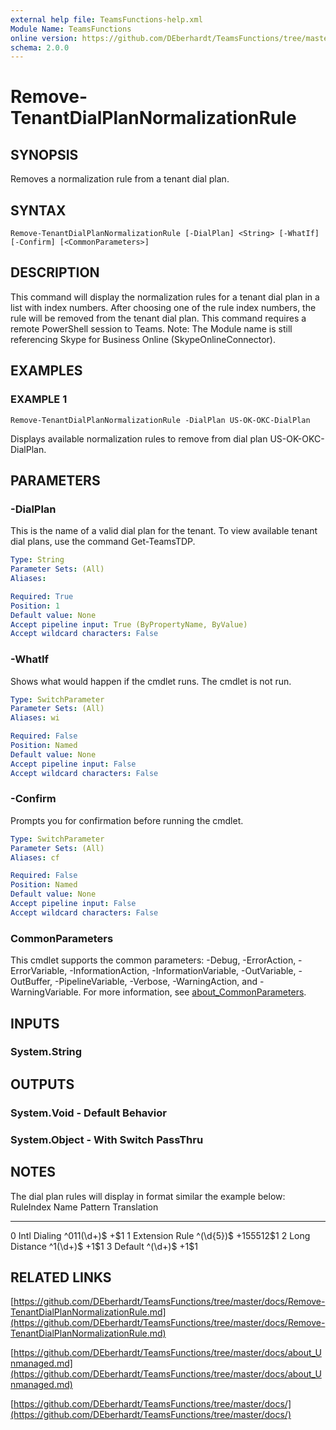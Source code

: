```yaml
---
external help file: TeamsFunctions-help.xml
Module Name: TeamsFunctions
online version: https://github.com/DEberhardt/TeamsFunctions/tree/master/docs/Remove-TenantDialPlanNormalizationRule.md
schema: 2.0.0
---
```


# Remove-TenantDialPlanNormalizationRule

## SYNOPSIS
Removes a normalization rule from a tenant dial plan.

## SYNTAX

```
Remove-TenantDialPlanNormalizationRule [-DialPlan] <String> [-WhatIf] [-Confirm] [<CommonParameters>]
```

## DESCRIPTION
This command will display the normalization rules for a tenant dial plan in a list with
index numbers.
After choosing one of the rule index numbers, the rule will be removed from
the tenant dial plan.
This command requires a remote PowerShell session to Teams.
Note: The Module name is still referencing Skype for Business Online (SkypeOnlineConnector).

## EXAMPLES

### EXAMPLE 1
```
Remove-TenantDialPlanNormalizationRule -DialPlan US-OK-OKC-DialPlan
```

Displays available normalization rules to remove from dial plan US-OK-OKC-DialPlan.

## PARAMETERS

### -DialPlan
This is the name of a valid dial plan for the tenant.
To view available tenant dial plans,
use the command Get-TeamsTDP.

```yaml
Type: String
Parameter Sets: (All)
Aliases:

Required: True
Position: 1
Default value: None
Accept pipeline input: True (ByPropertyName, ByValue)
Accept wildcard characters: False
```

### -WhatIf
Shows what would happen if the cmdlet runs.
The cmdlet is not run.

```yaml
Type: SwitchParameter
Parameter Sets: (All)
Aliases: wi

Required: False
Position: Named
Default value: None
Accept pipeline input: False
Accept wildcard characters: False
```

### -Confirm
Prompts you for confirmation before running the cmdlet.

```yaml
Type: SwitchParameter
Parameter Sets: (All)
Aliases: cf

Required: False
Position: Named
Default value: None
Accept pipeline input: False
Accept wildcard characters: False
```

### CommonParameters
This cmdlet supports the common parameters: -Debug, -ErrorAction, -ErrorVariable, -InformationAction, -InformationVariable, -OutVariable, -OutBuffer, -PipelineVariable, -Verbose, -WarningAction, and -WarningVariable. For more information, see [about_CommonParameters](http://go.microsoft.com/fwlink/?LinkID=113216).

## INPUTS

### System.String
## OUTPUTS

### System.Void - Default Behavior
### System.Object - With Switch PassThru
## NOTES
The dial plan rules will display in format similar the example below:
RuleIndex Name            Pattern    Translation
--------- ----            -------    -----------
0 Intl Dialing    ^011(\d+)$ +$1
1 Extension Rule  ^(\d{5})$  +155512$1
2 Long Distance   ^1(\d+)$   +1$1
3 Default         ^(\d+)$    +1$1

## RELATED LINKS

[https://github.com/DEberhardt/TeamsFunctions/tree/master/docs/Remove-TenantDialPlanNormalizationRule.md](https://github.com/DEberhardt/TeamsFunctions/tree/master/docs/Remove-TenantDialPlanNormalizationRule.md)

[https://github.com/DEberhardt/TeamsFunctions/tree/master/docs/about_Unmanaged.md](https://github.com/DEberhardt/TeamsFunctions/tree/master/docs/about_Unmanaged.md)

[https://github.com/DEberhardt/TeamsFunctions/tree/master/docs/](https://github.com/DEberhardt/TeamsFunctions/tree/master/docs/)

